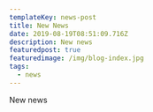 ```yaml
---
templateKey: news-post
title: New News
date: 2019-08-19T08:51:09.716Z
description: New news
featuredpost: true
featuredimage: /img/blog-index.jpg
tags:
  - news
---
```

New news
